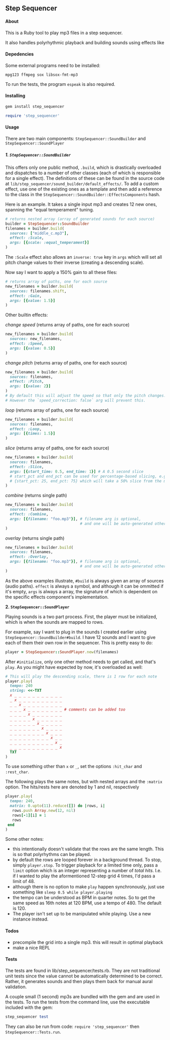 ## Step Sequencer 

#### About

This is a Ruby tool to play mp3 files in a step sequencer.

It also handles polyrhythmic playback and building sounds using effects like 

#### Depedencies

Some external programs need to be installed:

`mpg123 ffmpeg sox libsox-fmt-mp3`

To run the tests, the program `espeak` is also required.

#### Installing

```sh
gem install step_sequencer
```

```rb
require 'step_sequencer'
```

#### Usage

There are two main components: `StepSequencer::SoundBuilder` and
`StepSequencer::SoundPlayer`

##### 1. **`StepSequencer::SoundBuilder`**

This offers only one public method, `.build`, which is drastically overloaded
and dispatches to a number of other classes (each of which is responsible for
a single effect). The definitions of these can be found in the source code at
 `lib/step_sequencer/sound_builder/default_effects/`. To add a custom effect,
 use one of the existing ones as a template and then add a reference to the class
 in the `StepSequencer::SoundBuilder::EffectsComponents` hash.

Here is an example. It takes a single input mp3 and creates 12 new ones,
spanning the "equal temperament" tuning.

```rb
# returns nested array (array of generated sounds for each source)
builder = StepSequencer::SoundBuilder
filenames = builder.build(
  sources: ["middle_c.mp3"],
  effect: :Scale,
  args: [{scale: :equal_temperament}]
)
```

The `:Scale` effect also allows an `inverse: true` key in `args` which will
set all pitch change values to their inverse (creating a descending scale).

Now say I want to apply a 150% gain to all these files:

```rb
# returns array of paths, one for each source
new_filenames = builder.build(
  sources: filenames.shift,
  effect: :Gain,
  args: [{value: 1.5}]
)
```

Other builtin effects:

_change speed_ (returns array of paths, one for each source)

```rb
new_filenames = builder.build(
  sources: new_filenames,
  effect: :Speed,
  args: [{value: 0.5}]
)
```

_change pitch_ (returns array of paths, one for each source)

```rb
new_filenames = builder.build(
  sources: filenames,
  effect: :Pitch,
  args: [{value: 2}]
)
# By default this will adjust the speed so that only the pitch changes.
# However the `speed_correction: false` arg will prevent this.
```

_loop_ (returns array of paths, one for each source)

```rb
new_filenames = builder.build(
  sources: filenames,
  effect: :Loop,
  args: [{times: 1.5}]
)
```

_slice_ (returns array of paths, one for each source)

```rb
new_filenames = builder.build(
  sources: filenames,
  effect: :Slice,
  args: [{start_time: 0.5, end_time: 1}] # A 0.5 second slice
  # start_pct and end_pct can be used for percentage-based slicing, e.g.
  # {start_pct: 25, end_pct: 75} which will take a 50% slice from the middle.
)
```

_combine_ (returns single path)

```rb
new_filenames = builder.build(
  sources: filenames,
  effect: :Combine,
  args: [{filename: "foo.mp3"}], # filename arg is optional,
                                 # and one will be auto-generated otherwise.
)
```

_overlay_ (returns single path)

```rb
new_filenames = builder.build(
  sources: filenames,
  effect: :Overlay,
  args: [{filename: "foo.mp3"}], # filename arg is optional,
                                 # and one will be auto-generated otherwise.
)
```

As the above examples illustrate,  `#build` is always given an array of sources
(audio paths). `effect` is always a symbol, and although it can be ommitted if
it's empty, `args` is always a array, the signature of which is dependent on the
specific effects component's implementation.

**2. `StepSequencer::SoundPlayer`**

Playing sounds is a two part process. First, the player must be initialized,
which is when the sounds are mapped to rows.

For example, say I want to plug in the sounds I created earlier using
`StepSequencer::SoundBuilder#build`. I have 12 sounds and I want to give each
of them their own row in the sequencer. This is pretty easy to do:

```rb
player = StepSequencer::SoundPlayer.new(filenames)
```

After `#initialize`, only one other method needs to get called, and that's `play`.
As you might have expected by now, it's overloaded as well:

```rb
# This will play the descending scale, there is 1 row for each note
player.play(
  tempo: 240
  string: <<-TXT
  x _ _ _ _ _ _ _ _ _ _ _ 
  _ x _ _ _ _ _ _ _ _ _ _ 
  _ _ x _ _ _ _ _ _ _ _ _ 
  _ _ _ x _ _ _ _ _ _ _ _ # comments can be added too
  _ _ _ _ x _ _ _ _ _ _ _
  _ _ _ _ _ x _ _ _ _ _ _ 
  _ _ _ _ _ _ x _ _ _ _ _ 
  _ _ _ _ _ _ _ x _ _ _ _ 
  _ _ _ _ _ _ _ _ x _ _ _
  _ _ _ _ _ _ _ _ _ x _ _ 
  _ _ _ _ _ _ _ _ _ _ x _ 
  _ _ _ _ _ _ _ _ _ _ _ x 
  TXT
)
```

To use something other than `x` or `_`, set the options `:hit_char` and `:rest_char`.

The following plays the same notes, but with nested arrays and the `:matrix` option.
The hits/rests here are denoted by 1 and nil, respectively 

```rb
player.play(
  tempo: 240,
  matrix: 0.upto(11).reduce([]) do |rows, i|
   rows.push Array.new(12, nil)
   rows[-1][i] = 1
   rows
 end  
)
```

Some other notes:

- this intentionally doesn't validate that the rows
are the same length. This is so that polyrhythms can be played.
- by default the rows are looped forever in a background thread. To stop, simply
`player.stop`. To trigger playback for a limited time only, pass a `limit` option
which is an integer representing a number of _total hits_. I.e. if I wanted to
play the aformentioned 12-step grid 4 times, I'd pass a limit of 48.
- although there is no option to make `play` happen synchronously, just use
something like `sleep 0.5 while player.playing`
- the tempo can be understood as BPM in quarter notes. So to get the same speed
as 16th notes at 120 BPM, use a tempo of 480. The default is 120.
- The player isn't set up to be manipulated while playing. Use a new instance instead.

#### Todos

- precompile the grid into a single mp3. this will result in optimal playback
- make a nice REPL

#### Tests

The tests are found in lib/step_sequencer/tests.rb. They are not traditional
unit tests since the value cannot be automatically determined to be correct.
Rather, it generates sounds and then plays them back for manual aural
validation. 

A couple small (1 second) mp3s are bundled with the gem and are used in the tests.
To run the tests from the command line, use the executable included with the gem:

```rb
step_sequencer test
```

They can also be run from code: `require 'step_sequencer'` then
`StepSequencer::Tests.run`.